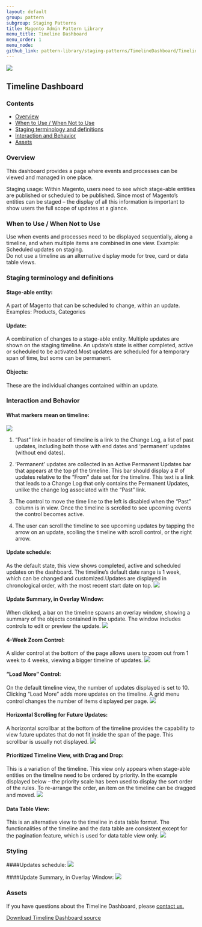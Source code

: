 ```yaml
---
layout: default
group: pattern
subgroup: Staging Patterns
title: Magento Admin Pattern Library
menu_title: Timeline Dashboard
menu_order: 1
menu_node: 
github_link: pattern-library/staging-patterns/TimelineDashboard/Timeline-Dashboard.md
---
```

<img src="img/ee-only_large.png">

<h2> Timeline Dashboard </h2>

<h3> Contents </h3>

* <a href="#overview">Overview</a>
* <a href="#when-to-use">When to Use / When Not to Use</a>
* <a href="#terminology">Staging terminology and definitions</a>
* <a href="#examples">Interaction and Behavior</a> 
* <a href="#assets">Assets</a>

<h3 id="overview">Overview</h3>
This dashboard provides a page where events and processes can be viewed and managed in one place. <br>

Staging usage: Within Magento, users need to see which stage-able entities are published or scheduled to be published. Since most of Magento’s entities can be staged – the display of all this information is important to show users the full scope of updates at a glance. 



<h3 id="when-to-use">When to Use / When Not to Use</h3>
Use when events and processes need to be displayed sequentially, along a timeline, and when multiple items are combined in one view. Example: Scheduled updates on staging. <br>
Do not use a timeline as an alternative display mode for tree, card or data table views. 

<h3 id="terminology">Staging terminology and definitions</h3>

#### Stage-able entity:
A part of Magento that can be scheduled to change, within an update. Examples: Products, Categories<br>

#### Update:
A combination of changes to a stage-able entity. Multiple updates are shown on the staging timeline. An update’s state is either completed, active or scheduled to be activated.Most updates are scheduled for a temporary span of time, but some can be permanent. <br>

#### Objects: 
These are the individual changes contained within an update.<br>



<h3 id="examples">Interaction and Behavior</h3>

#### What markers mean on timeline:


<img src="img/Staging_Dashboard_0006_timeline_notes.jpg">
<br>

1. “Past” link in header of timeline is a link to the Change Log, a list of past updates, including both those with end dates and ‘permanent’ updates (without end dates). 

2. ‘Permanent’ updates are collected in an Active Permanent Updates bar that appears at the top pf the timeline. This bar should display a # of updates relative to the “From” date set for the timeline. This text is a link that leads to a Change Log that only contains the Permanent Updates, unlike the change log associated with the “Past” link.

3. The control to move the time line to the left is disabled when the “Past” column is in view. Once the timeline is scrolled to see upcoming events the control becomes active.

4. The user can scroll the timeline to see upcoming updates by tapping the arrow on an update, scolling the timeline with scroll control, or the right arrow.



#### Update schedule:
As the default state, this view shows completed, active and scheduled updates on the dashboard. The timeline’s default date range is 1 week, which can be changed and customized.Updates are displayed in chronological order, with the most recent start date on top. 
<img src="img/Updates-Scheduled.jpg">

#### Update Summary, in Overlay Window:
When clicked, a bar on the timeline spawns an overlay window, showing a summary of the objects contained in the update.  The window includes controls to edit or preview the update.
<img src="img/Timeline-Dashboard-summary.jpg">

#### 4-Week Zoom Control:
A slider control at the bottom of the page allows users to zoom out from 1 week to 4 weeks, viewing a bigger timeline of updates.
<img src="img/4-week-zoom.jpg">

#### “Load More” Control:
On the default timeline view, the number of updates displayed is set to 10. Clicking “Load More” adds more updates on the timeline. A grid menu control changes the number of items displayed per page. 
<img src="img/load-more.jpg">

#### Horizontal Scrolling for Future Updates:
A horizontal scrollbar at the bottom of the timeline provides the capability to view future updates that do not fit inside the span of the page. This scrollbar is usually not displayed.
<img src="img/scrolled-to-future.jpg">

#### Prioritized Timeline View, with Drag and Drop:
This is a variation of the timeline. This view only appears when stage-able entities on the timeline need to be ordered by priority. In the example displayed below – the priority scale has been used to display the sort order of the rules. To re-arrange the order, an item on the timeline can be dragged and moved.
<img src="img/priority-schedule.jpg">

#### Data Table View:
This is an alternative view to the timeline in data table format. The functionalities of the timeline and the data table are consistent except for the pagination feature, which is used for data table view only.
<img src="img/table-view.jpg">



<h3 id="styling">Styling</h3>

####Updates schedule:
<img src="img/styles/style_staging_dashboard.jpg">

####Update Summary, in Overlay Window:
<img src="img/styles/style-summary.jpg">


<h3 id="assets">Assets</h3>

If you have questions about the Timeline Dashboard, please <a href="https://magento.com/company/contact-us">contact us.</a>

<a href="src/timeline-dashboard.psd">Download Timeline Dashboard source</a>
